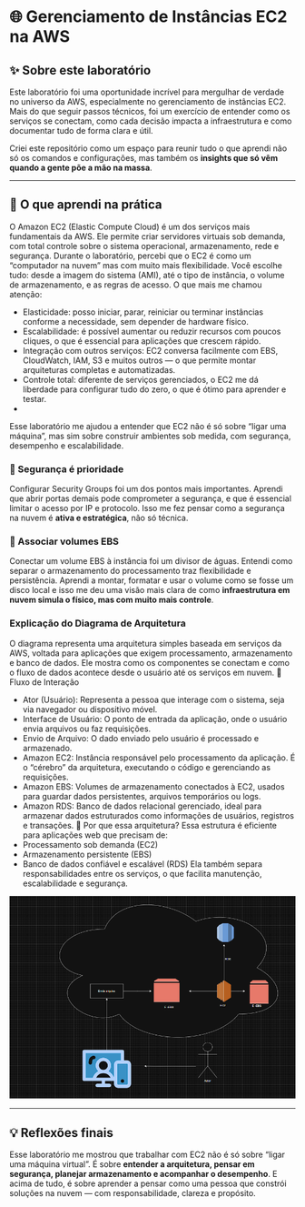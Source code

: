 # 🌐 Gerenciamento de Instâncias EC2 na AWS

## ✨ Sobre este laboratório

Este laboratório foi uma oportunidade incrível para mergulhar de verdade no universo da AWS, especialmente no gerenciamento de instâncias EC2. Mais do que seguir passos técnicos, foi um exercício de entender como os serviços se conectam, como cada decisão impacta a infraestrutura e como documentar tudo de forma clara e útil.

Criei este repositório como um espaço para reunir tudo o que aprendi  não só os comandos e configurações, mas também os **insights que só vêm quando a gente põe a mão na massa**.

---

## 🎯 O que aprendi na prática

O Amazon EC2 (Elastic Compute Cloud) é um dos serviços mais fundamentais da AWS. Ele permite criar servidores virtuais sob demanda, com total controle sobre o sistema operacional, armazenamento, rede e segurança.
Durante o laboratório, percebi que o EC2 é como um “computador na nuvem”  mas com muito mais flexibilidade. Você escolhe tudo: desde a imagem do sistema (AMI), até o tipo de instância, o volume de armazenamento, e as regras de acesso.
O que mais me chamou atenção:
- Elasticidade: posso iniciar, parar, reiniciar ou terminar instâncias conforme a necessidade, sem depender de hardware físico.
- Escalabilidade: é possível aumentar ou reduzir recursos com poucos cliques, o que é essencial para aplicações que crescem rápido.
- Integração com outros serviços: EC2 conversa facilmente com EBS, CloudWatch, IAM, S3 e muitos outros — o que permite montar arquiteturas completas e automatizadas.
- Controle total: diferente de serviços gerenciados, o EC2 me dá liberdade para configurar tudo do zero, o que é ótimo para aprender e testar.
- 
Esse laboratório me ajudou a entender que EC2 não é só sobre “ligar uma máquina”, mas sim sobre construir ambientes sob medida, com segurança, desempenho e escalabilidade.


### 🔐 Segurança é prioridade
Configurar Security Groups foi um dos pontos mais importantes. Aprendi que abrir portas demais pode comprometer a segurança, e que é essencial limitar o acesso por IP e protocolo. Isso me fez pensar como a segurança na nuvem é **ativa e estratégica**, não só técnica.

### 💾 Associar volumes EBS
Conectar um volume EBS à instância foi um divisor de águas. Entendi como separar o armazenamento do processamento traz flexibilidade e persistência. Aprendi a montar, formatar e usar o volume como se fosse um disco local  e isso me deu uma visão mais clara de como **infraestrutura em nuvem simula o físico, mas com muito mais controle**.

### Explicação do Diagrama de Arquitetura

O diagrama representa uma arquitetura simples baseada em serviços da AWS, voltada para aplicações que exigem processamento, armazenamento e banco de dados. Ele mostra como os componentes se conectam e como o fluxo de dados acontece desde o usuário até os serviços em nuvem.
🔄 Fluxo de Interação
- Ator (Usuário): Representa a pessoa que interage com o sistema, seja via navegador ou dispositivo móvel.
- Interface de Usuário: O ponto de entrada da aplicação, onde o usuário envia arquivos ou faz requisições.
- Envio de Arquivo: O dado enviado pelo usuário é processado e armazenado.
- Amazon EC2: Instância responsável pelo processamento da aplicação. É o “cérebro” da arquitetura, executando o código e gerenciando as requisições.
- Amazon EBS: Volumes de armazenamento conectados à EC2, usados para guardar dados persistentes, arquivos temporários ou logs.
- Amazon RDS: Banco de dados relacional gerenciado, ideal para armazenar dados estruturados como informações de usuários, registros e transações.
🧠 Por que essa arquitetura?
Essa estrutura é eficiente para aplicações web que precisam de:
- Processamento sob demanda (EC2)
- Armazenamento persistente (EBS)
- Banco de dados confiável e escalável (RDS)
Ela também separa responsabilidades entre os serviços, o que facilita manutenção, escalabilidade e segurança.

![Criação da instância EC2](diagramaEC2.png)

---
## 💡 Reflexões finais

Esse laboratório me mostrou que trabalhar com EC2 não é só sobre “ligar uma máquina virtual”. É sobre **entender a arquitetura, pensar em segurança, planejar armazenamento e acompanhar o desempenho**. E acima de tudo, é sobre aprender a pensar como uma pessoa que constrói soluções na nuvem — com responsabilidade, clareza e propósito.

